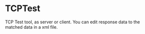 # TCPTest
TCP Test tool, as server or client. 
You can edit response data  to the matched data in a xml file.
